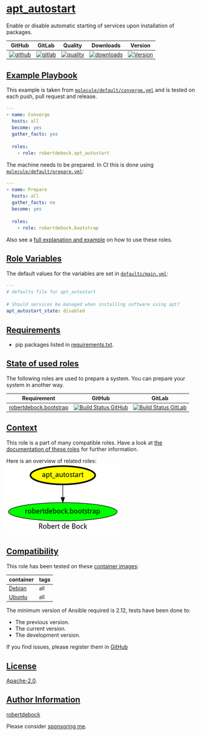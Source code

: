 # [apt_autostart](#apt_autostart)

Enable or disable automatic starting of services upon installation of packages.

|GitHub|GitLab|Quality|Downloads|Version|
|------|------|-------|---------|-------|
|[![github](https://github.com/robertdebock/ansible-role-apt_autostart/workflows/Ansible%20Molecule/badge.svg)](https://github.com/robertdebock/ansible-role-apt_autostart/actions)|[![gitlab](https://gitlab.com/robertdebock-iac/ansible-role-apt_autostart/badges/master/pipeline.svg)](https://gitlab.com/robertdebock-iac/ansible-role-apt_autostart)|[![quality](https://img.shields.io/ansible/quality/33996)](https://galaxy.ansible.com/robertdebock/apt_autostart)|[![downloads](https://img.shields.io/ansible/role/d/33996)](https://galaxy.ansible.com/robertdebock/apt_autostart)|[![Version](https://img.shields.io/github/release/robertdebock/ansible-role-apt_autostart.svg)](https://github.com/robertdebock/ansible-role-apt_autostart/releases/)|

## [Example Playbook](#example-playbook)

This example is taken from [`molecule/default/converge.yml`](https://github.com/robertdebock/ansible-role-apt_autostart/blob/master/molecule/default/converge.yml) and is tested on each push, pull request and release.

```yaml
---
- name: Converge
  hosts: all
  become: yes
  gather_facts: yes

  roles:
    - role: robertdebock.apt_autostart
```

The machine needs to be prepared. In CI this is done using [`molecule/default/prepare.yml`](https://github.com/robertdebock/ansible-role-apt_autostart/blob/master/molecule/default/prepare.yml):

```yaml
---
- name: Prepare
  hosts: all
  gather_facts: no
  become: yes

  roles:
    - role: robertdebock.bootstrap
```

Also see a [full explanation and example](https://robertdebock.nl/how-to-use-these-roles.html) on how to use these roles.

## [Role Variables](#role-variables)

The default values for the variables are set in [`defaults/main.yml`](https://github.com/robertdebock/ansible-role-apt_autostart/blob/master/defaults/main.yml):

```yaml
---
# defaults file for apt_autostart

# Should services be managed when installing software using apt?
apt_autostart_state: disabled
```

## [Requirements](#requirements)

- pip packages listed in [requirements.txt](https://github.com/robertdebock/ansible-role-apt_autostart/blob/master/requirements.txt).

## [State of used roles](#state-of-used-roles)

The following roles are used to prepare a system. You can prepare your system in another way.

| Requirement | GitHub | GitLab |
|-------------|--------|--------|
|[robertdebock.bootstrap](https://galaxy.ansible.com/robertdebock/bootstrap)|[![Build Status GitHub](https://github.com/robertdebock/ansible-role-bootstrap/workflows/Ansible%20Molecule/badge.svg)](https://github.com/robertdebock/ansible-role-bootstrap/actions)|[![Build Status GitLab](https://gitlab.com/robertdebock-iac/ansible-role-bootstrap/badges/master/pipeline.svg)](https://gitlab.com/robertdebock-iac/ansible-role-bootstrap)|

## [Context](#context)

This role is a part of many compatible roles. Have a look at [the documentation of these roles](https://robertdebock.nl/) for further information.

Here is an overview of related roles:
![dependencies](https://raw.githubusercontent.com/robertdebock/ansible-role-apt_autostart/png/requirements.png "Dependencies")

## [Compatibility](#compatibility)

This role has been tested on these [container images](https://hub.docker.com/u/robertdebock):

|container|tags|
|---------|----|
|[Debian](https://hub.docker.com/repository/docker/robertdebock/debian/general)|all|
|[Ubuntu](https://hub.docker.com/repository/docker/robertdebock/ubuntu/general)|all|

The minimum version of Ansible required is 2.12, tests have been done to:

- The previous version.
- The current version.
- The development version.

If you find issues, please register them in [GitHub](https://github.com/robertdebock/ansible-role-apt_autostart/issues)

## [License](#license)

[Apache-2.0](https://github.com/robertdebock/ansible-role-apt_autostart/blob/master/LICENSE).

## [Author Information](#author-information)

[robertdebock](https://robertdebock.nl/)

Please consider [sponsoring me](https://github.com/sponsors/robertdebock).
